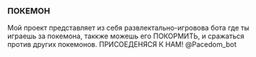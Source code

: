 ### ПОКЕМОН ###
Мой проект представляет из себя развлектально-игровова бота где ты играешь за покемона, 
таккже можешь его ПОКОРМИТЬ, 
и сражаться против других покемонов.
ПРИСОЕДЕНЯСЯ К НАМ! @Pacedom_bot

